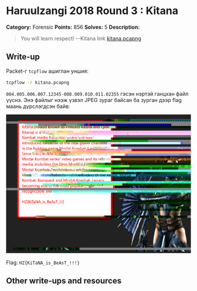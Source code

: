 # Haruulzangi 2018 Round 3 : Kitana

**Category:** Forensic
**Points:** 856
**Solves:** 5
**Description:**

>You will learn respect!
>--Kitana
> link [kitana.pcapng](kitana.pcapng)
## Write-up
Packet-г `tcpflow` ашиглан уншия:
```sh
tcpflow -r kitana.pcapng
```

`004.005.006.007.12345-008.009.010.011.02355` гэсэн нэртэй ганцхан файл үүснэ. Энэ файлыг нээж үзвэл JPEG зураг байсан ба зурган дээр flag маань дүрслэгдсэн байв:

![004.005.006.007.12345-008.009.010.011.02355](004.005.006.007.12345-008.009.010.011.02355?raw=true)

Flag: `HZ{KiTaNA_is_BeAsT_!!!}`

## Other write-ups and resources
